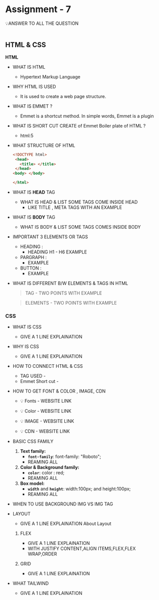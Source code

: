# Assignment - 7

<aside>
💡ANSWER TO ALL THE QUESTION
</aside>


<br/>

## HTML & CSS

**HTML**

- WHAT IS HTML
    
    - Hypertext Markup Language
    
- WHY HTML IS USED
    
   - It is used to create a web page structure.
    
- WHAT IS EMMET ? 
    - Emmet is a shortcut method. In simple words, Emmet is a plugin 

- WHAT IS SHORT CUT CREATE of Emmet Boiler plate of HTML ? 
    - html:5
      
- WHAT STRUCTURE OF HTML
    
    ```html
    <!DOCTYPE html>
     <head>
       <title> </title>
     </head>
    <body> </body>
    
    </html>
    ```
    
- WHAT IS **HEAD** TAG

    - WHAT IS HEAD & LIST SOME TAGS COME INSIDE HEAD
        - LIKE TITLE , META TAGS WITH AN EXAMPLE
    
    
- WHAT IS **BODY** TAG
    
    - WHAT IS BODY & LIST SOME TAGS COMES INSIDE BODY
   
    
- IMPORTANT 3 ELEMENTS OR TAGS
    
    - HEADING : 
        - HEADING H1 - H6 EXAMPLE 
    - PARGRAPH :
        - EXAMPLE
    - BUTTON :
        - EXAMPLE 
    
    
- WHAT IS DIFFERENT B/W ELEMENTS & TAGS IN HTML
    
    > TAG
        - TWO POINTS WITH EXAMPLE
    
    > ELEMENTS
        - TWO POINTS WITH EXAMPLE

### CSS

- WHAT IS CSS
    
    - GIVE A 1 LINE EXPLAINATION
    
- WHY IS CSS
    
    - GIVE A 1 LINE EXPLAINATION
    
- HOW TO CONNECT HTML & CSS
    
    - TAG USED -
    - Emmet Short cut -  
   
    
- HOW TO GET FONT & COLOR , IMAGE, CDN
   
    - 💡 Fonts - WEBSITE LINK
    
    - 💡 Color - WEBSITE LINK
     
    - 💡 IMAGE - WEBSITE LINK
    
    - 💡 CDN - WEBSITE LINK
        
- BASIC CSS FAMILY
    1. **Text family:**
        - **`font-family`**:  font-family: "Roboto";
        - REAMING ALL
    2. **Color & Background family:**
        - **`color`**: color : red;
        - REAMING ALL
    3. **Box model:**
        - **`width`** and **`height`**: width:100px; and height:100px;
        - REAMING ALL

- WHEN TO USE BACKGROUND IMG VS IMG TAG
- LAYOUT
    - GIVE A 1 LINE EXPLAINATION About Layout
    
    1. FLEX
        
        - GIVE A 1 LINE EXPLAINATION
        - WITH JUSTIFY CONTENT,ALIGN ITEMS,FLEX,FLEX WRAP,ORDER
        
    2. GRID
        
        - GIVE A 1 LINE EXPLAINATION

- WHAT TAILWIND

    - GIVE A 1 LINE EXPLAINATION      

